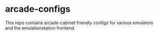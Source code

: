 # arcade-configs

This repo contains arcade-cabinet friendly configs for various emulators and
the emulationstation frontend.
